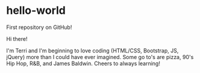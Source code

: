 # hello-world
First repository on GitHub!

Hi there!

I'm Terri and I'm beginning to love coding (HTML/CSS, Bootstrap, JS, jQuery) more than I could have ever imagined. Some go to's are pizza, 90's Hip Hop, R&B, and James Baldwin. Cheers to always learning!
